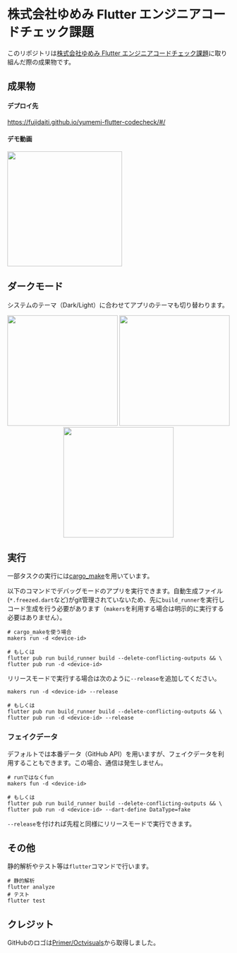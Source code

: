 # 株式会社ゆめみ Flutter エンジニアコードチェック課題

このリポジトリは[株式会社ゆめみ Flutter エンジニアコードチェック課題](https://github.com/yumemi-inc/flutter-engineer-codecheck.git)に取り組んだ際の成果物です。



## 成果物

#### デプロイ先

https://fujidaiti.github.io/yumemi-flutter-codecheck/#/

#### デモ動画

<img src="contents/demo.mov" width="260"/>

## ダークモード

システムのテーマ（Dark/Light）に合わせてアプリのテーマも切り替わります。

<div align="center">
<img src="https://github.com/fujidaiti/yumemi-flutter-codecheck/assets/68946713/481bf951-5262-4e01-bec2-6bc12c592792" width="250"/>
<img src="https://github.com/fujidaiti/yumemi-flutter-codecheck/assets/68946713/9a30dae9-6789-4c2a-9775-7b93ce9dc808" width="250"/>
<img src="https://github.com/fujidaiti/yumemi-flutter-codecheck/assets/68946713/4e2bd515-a719-4827-92c6-bda55b801937" width="250"/>
</div>

## 実行

一部タスクの実行には[cargo_make](https://github.com/sagiegurari/cargo-make)を用いています。



以下のコマンドでデバッグモードのアプリを実行できます。自動生成ファイル(`*.freezed.dart`など)がgit管理されていないため、先に`build_runner`を実行しコード生成を行う必要があります（`makers`を利用する場合は明示的に実行する必要はありません）。

```shell
# cargo_makeを使う場合
makers run -d <device-id>

# もしくは
flutter pub run build_runner build --delete-conflicting-outputs && \
flutter pub run -d <device-id>
```

リリースモードで実行する場合は次のように`--release`を追加してください。

```shell
makers run -d <device-id> --release

# もしくは
flutter pub run build_runner build --delete-conflicting-outputs && \
flutter pub run -d <device-id> --release
```



### フェイクデータ

デフォルトでは本番データ（GitHub API）を用いますが、フェイクデータを利用することもできます。この場合、通信は発生しません。

```shell
# runではなくfun
makers fun -d <device-id>

# もしくは
flutter pub run build_runner build --delete-conflicting-outputs && \
flutter pub run -d <device-id> --dart-define DataType=fake
```

`--release`を付ければ先程と同様にリリースモードで実行できます。


## その他

静的解析やテスト等は`flutter`コマンドで行います。

```shell
# 静的解析
flutter analyze
# テスト
flutter test
```

## クレジット

GitHubのロゴは[Primer/Octvisuals](https://primer.style/design/foundations/icons/octovisuals)から取得しました。
